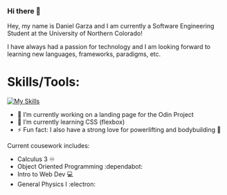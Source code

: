 ### Hi there 👋

Hey, my name is Daniel Garza and I am currently a Software Engineering Student at the University of Northern Colorado! 

I have always had a passion for technology and I am looking forward to learning new languages, frameworks, paradigms, etc.

# Skills/Tools:
[![My Skills](https://skillicons.dev/icons?i=js,html,css,c,cs,git,github,java,linux,py,vscode)](https://skillicons.dev)

- 🔭 I’m currently working on a landing page for the Odin Project
- 🌱 I’m currently learning CSS (flexbox)
- ⚡ Fun fact: I also have a strong love for powerlifting and bodybuilding 💪

Current cousework includes:
- Calculus 3 ♾️	
- Object Oriented Programming :dependabot: 	
- Intro to Web Dev :computer:	
- General Physics I :electron:	
<!--
**ssjdan27/ssjdan27** is a ✨ _special_ ✨ repository because its `README.md` (this file) appears on your GitHub profile.

Here are some ideas to get you started:

- 🔭 I’m currently working on ...
- 🌱 I’m currently learning ...
- 👯 I’m looking to collaborate on ...
- 🤔 I’m looking for help with ...
- 💬 Ask me about ...
- 📫 How to reach me: ...
- 😄 Pronouns: ...
- ⚡ Fun fact: ...
-->
